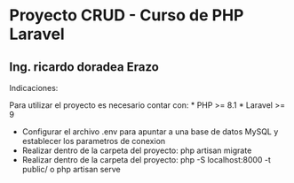

# Proyecto CRUD - Curso de PHP Laravel

## Ing. ricardo doradea Erazo

Indicaciones:

Para utilizar el proyecto es necesario contar con:
    * PHP >= 8.1
    * Laravel >= 9
 
* Configurar el archivo .env para apuntar a una base de datos MySQL y establecer los parametros de conexion
* Realizar dentro de la carpeta del proyecto: php artisan migrate
* Realizar dentro de la carpeta del proyecto: php -S localhost:8000 -t public/   o   php artisan serve
